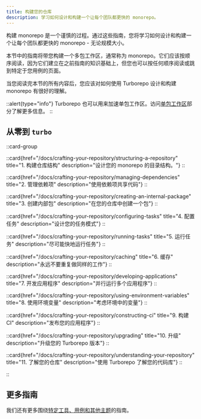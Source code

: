 ```yaml
---
title: 构建您的仓库
description: 学习如何设计和构建一个让每个团队都更快的 monorepo。
---
```


构建 monorepo 是一个谨慎的过程。通过这些指南，您将学习如何设计和构建一个让每个团队都更快的 monorepo - 无论规模大小。

本节中的指南将带您构建一个多包工作区，通常称为 monorepo。它们应该按顺序阅读，因为它们建立在之前指南的知识基础上，但您也可以按任何顺序阅读或跳到特定于您用例的页面。

当您阅读完本节的所有内容后，您应该对如何使用 Turborepo 设计和构建 monorepo 有很好的理解。

::alert{type="info"}
Turborepo 也可以用来加速单包工作区。访问[单包工作区](/docs/guides/single-package-workspaces)部分了解更多信息。
::

## 从零到 `turbo`

::card-group

::card{href="/docs/crafting-your-repository/structuring-a-repository" title="1. 构建仓库结构" description="设计您的 monorepo 的目录结构。"}
::

::card{href="/docs/crafting-your-repository/managing-dependencies" title="2. 管理依赖项" description="使用依赖项共享代码"}
::

::card{href="/docs/crafting-your-repository/creating-an-internal-package" title="3. 创建内部包" description="在您的仓库中创建一个包"}
::

::card{href="/docs/crafting-your-repository/configuring-tasks" title="4. 配置任务" description="设计您的任务模式"}
::

::card{href="/docs/crafting-your-repository/running-tasks" title="5. 运行任务" description="尽可能快地运行任务"}
::

::card{href="/docs/crafting-your-repository/caching" title="6. 缓存" description="永远不要重复做同样的工作"}
::

::card{href="/docs/crafting-your-repository/developing-applications" title="7. 开发应用程序" description="并行运行多个应用程序"}
::

::card{href="/docs/crafting-your-repository/using-environment-variables" title="8. 使用环境变量" description="考虑环境中的变量"}
::

::card{href="/docs/crafting-your-repository/constructing-ci" title="9. 构建 CI" description="发布您的应用程序"}
::

::card{href="/docs/crafting-your-repository/upgrading" title="10. 升级" description="升级您的 Turborepo 版本"}
::

::card{href="/docs/crafting-your-repository/understanding-your-repository" title="11. 了解您的仓库" description="使用 Turborepo 了解您的代码库"}
::

::

## 更多指南

我们还有更多围绕[特定工具、用例和其他主题](/docs/guides)的指南。
